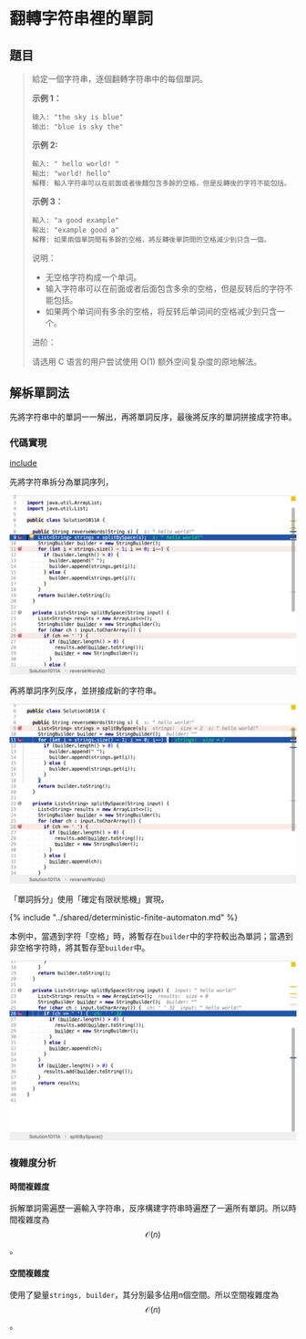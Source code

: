 # 翻轉字符串裡的單詞

## 題目

>給定一個字符串，逐個翻轉字符串中的每個單詞。
>
>**示例 1：**
>
>```
>输入: "the sky is blue"
>输出: "blue is sky the"
>```
>
>**示例 2:**
>
>```
>輸入: " hello world! "
>輸出: "world! hello"
>解釋: 輸入字符串可以在前面或者後麵包含多餘的空格，但是反轉後的字符不能包括。
>```
>
>**示例 3：**
>
>```
>輸入: "a good example"
>輸出: "example good a"
>解釋: 如果兩個單詞間有多餘的空格，將反轉後單詞間的空格減少到只含一個。
>```
>
>说明：
>
>* 无空格字符构成一个单词。
>* 输入字符串可以在前面或者后面包含多余的空格，但是反转后的字符不能包括。
>* 如果两个单词间有多余的空格，将反转后单词间的空格减少到只含一个。
>
>进阶：
>
>请选用 C 语言的用户尝试使用 O(1) 额外空间复杂度的原地解法。

## 解柝單詞法

先將字符串中的單詞一一解出，再將單詞反序，最後將反序的單詞拼接成字符串。

### 代碼實現

[include](../../../src/main/java/io/github/rscai/leetcode/bytedance/string/Solution1011A.java)

先將字符串拆分為單詞序列，

![debug-A1](p1011.figure/debug-A1.png)

再將單詞序列反序，並拼接成新的字符串。

![debug-A2](p1011.figure/debug-A2.png)

「單詞拆分」使用「確定有限狀態機」實現。

{% include "../shared/deterministic-finite-automaton.md" %}

本例中，當遇到字符「空格」時，將暫存在`builder`中的字符較出為單詞；當遇到非空格字符時，將其暫存至`builder`中。

![debug-A3](p1011.figure/debug-A3.png)

### 複雜度分析

#### 時間複雜度

拆解單詞需遍歷一遍輸入字符串，反序構建字符串時遍歷了一遍所有單詞。所以時間複雜度為$$\mathcal{O}(n)$$。

#### 空間複雜度

使用了變量`strings, builder`，其分別最多佔用n個空間。所以空間複雜度為$$\mathcal{O}(n)$$。
